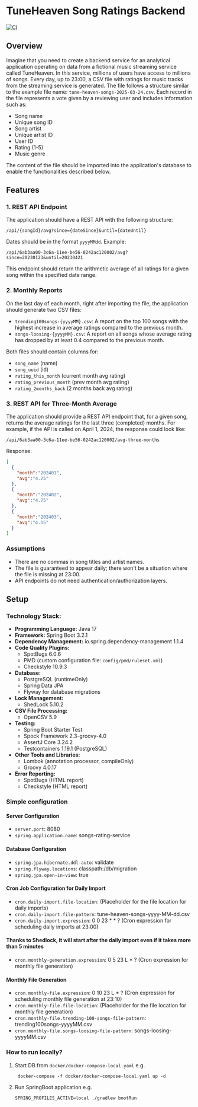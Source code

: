 # TuneHeaven Song Ratings Backend
[![CI](https://github.com/jnicram/songs-rating-service/actions/workflows/gradle.yml/badge.svg)](https://github.com/jnicram/songs-rating-service/actions/workflows/gradle.yml)

## Overview

Imagine that you need to create a backend service for an analytical application operating on data from a fictional music streaming service called TuneHeaven. In this service, millions of users have access to millions of songs. Every day, up to 23:00, a CSV file with ratings for music tracks from the streaming service is generated. The file follows a structure similar to the example file name: `tune-heaven-songs-2025-03-24.csv`. Each record in the file represents a vote given by a reviewing user and includes information such as:

- Song name
- Unique song ID
- Song artist
- Unique artist ID
- User ID
- Rating (1-5)
- Music genre

The content of the file should be imported into the application's database to enable the functionalities described below.

## Features

### 1. REST API Endpoint

The application should have a REST API with the following structure:

```plaintext
/api/{songId}/avg?since={dateSince}&until={dateUntil}
```

Dates should be in the format `yyyyMMdd`. Example:

```plaintext
/api/6ab3aa00-3c6a-11ee-be56-0242ac120002/avg?since=20230123&until=20230421
```

This endpoint should return the arithmetic average of all ratings for a given song within the specified date range.

### 2. Monthly Reports

On the last day of each month, right after importing the file, the application should generate two CSV files:

- `trending100songs-{yyyyMM}.csv`: A report on the top 100 songs with the highest increase in average ratings compared to the previous month.
- `songs-loosing-{yyyyMM}.csv`: A report on all songs whose average rating has dropped by at least 0.4 compared to the previous month.

Both files should contain columns for:

- `song_name` (name)
- `song_uuid` (id)
- `rating_this_month` (current month avg rating)
- `rating_previous_month` (prev month avg rating)
- `rating_2months_back` (2 months back avg rating)

### 3. REST API for Three-Month Average

The application should provide a REST API endpoint that, for a given song, returns the average ratings for the last three (completed) months. 
For example, if the API is called on April 1, 2024, the response could look like:

```plaintext
/api/6ab3aa00-3c6a-11ee-be56-0242ac120002/avg-three-months
```

Response:

```json
[
  {
    "month":"202401",
    "avg":"4.25"
  },
  {
    "month":"202402",
    "avg":"4.75"
  },
  {
    "month":"202403",
    "avg":"4.15"
  }
]
```
### Assumptions

- There are no commas in song titles and artist names.
- The file is guaranteed to appear daily; there won't be a situation where the file is missing at 23:00.
- API endpoints do not need authentication/authorization layers.

## Setup

### Technology Stack:

- **Programming Language:** Java 17
- **Framework:** Spring Boot 3.2.1
- **Dependency Management:** io.spring.dependency-management 1.1.4
- **Code Quality Plugins:**
    - SpotBugs 6.0.6
    - PMD (custom configuration file: `config/pmd/ruleset.xml`)
    - Checkstyle 10.9.3
- **Database:**
    - PostgreSQL (runtimeOnly)
    - Spring Data JPA
    - Flyway for database migrations
- **Lock Management:**
    - ShedLock 5.10.2
- **CSV File Processing:**
    - OpenCSV 5.9
- **Testing:**
    - Spring Boot Starter Test
    - Spock Framework 2.3-groovy-4.0
    - AssertJ Core 3.24.2
    - Testcontainers 1.19.1 (PostgreSQL)
- **Other Tools and Libraries:**
    - Lombok (annotation processor, compileOnly)
    - Groovy 4.0.17
- **Error Reporting:**
    - SpotBugs (HTML report)
    - Checkstyle (HTML report)

### Simple configuration

#### Server Configuration
- `server.port`: 8080
- `spring.application.name`: songs-rating-service

#### Database Configuration
- `spring.jpa.hibernate.ddl-auto`: validate
- `spring.flyway.locations`: classpath:/db/migration
- `spring.jpa.open-in-view`: true

#### Cron Job Configuration for Daily Import
- `cron.daily-import.file-location`: (Placeholder for the file location for daily imports)
- `cron.daily-import.file-pattern`: tune-heaven-songs-yyyy-MM-dd.csv
- `cron.daily-import.expression`: 0 0 23 * * ? (Cron expression for scheduling daily imports at 23:00)

#### Thanks to Shedlock, it will start after the daily import even if it takes more than 5 minutes
- `cron.monthly-generation.expression`: 0 5 23 L * ? (Cron expression for monthly file generation)

#### Monthly File Generation
- `cron.monthly-file.expression`: 0 10 23 L * ? (Cron expression for scheduling monthly file generation at 23:10)
- `cron.monthly-file.file-location`: (Placeholder for the file location for monthly file generation)
- `cron.monthly-file.trending-100-songs-file-pattern`: trending100songs-yyyyMM.csv
- `cron.monthly-file.songs-loosing-file-pattern`: songs-loosing-yyyyMM.csv

### How to run locally?

1. Start DB from `docker/docker-compose-local.yaml` e.g. 
   ```shell
    docker-compose -f docker/docker-compose-local.yaml up -d
    ```
2. Run SpringBoot application e.g.
    ```shell
    SPRING_PROFILES_ACTIVE=local ./gradlew bootRun
    ```
